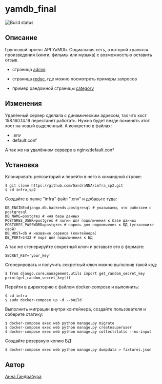 # yamdb_final

![Build status](https://github.com/GandraNNA/yamdb_final/actions/workflows/yamdb_workflow.yml/badge.svg)

## Описание

Групповой проект API YaMDb. Социальная сеть, в которой хранятся
произведения (книги, фильмы или музыка) с возможностью оставить отзыв.

- страница [admin](http://your_host/admin)

- страница [redoc](http://your_host/redoc), где можно посмотреть
  примеры запросов

- пример рандомной
  страницы [category](http://your_host/api/v1/categories/)

## Изменения

Удалённый сервер сделала с динамическим адресом, так что хост 
158.160.14.19 перестанет работать. Нужно будет везде поменять этот 
хост на новый выделенный. А конкретно в файлах:
- .env
- default.conf

А так же на удалённом сервере в nginx/default.conf

## Установка

Клонировать репозиторий и перейти в него в командной строке:

```
$ git clone https://github.com/GandraNNA/infra_sp2.git
$ cd infra_sp2
```

Создайте в папке "infra" файл ".env" и добавьте туда:

```
DB_ENGINE=django.db.backends.postgresql # указываем, что работаем с postgresql
DB_NAME=postgres # имя базы данных
POSTGRES_USER=postgres # логин для подключения к базе данных
POSTGRES_PASSWORD=postgres # пароль для подключения к БД (установите свой)
DB_HOST=db # название сервиса (контейнера)
DB_PORT=5432 # порт для подключения к БД
```

А так же сгенерируйте секретный ключ и вставьте его в формате:

```
SECRET_KEY='your_key'
```

Сгенерировать и получить секретный ключ можно выполнив такой код:

```
$ from django.core.management.utils import get_random_secret_key
print(get_random_secret_key())
```

Перейти в директорию с файлом docker-compose и выполнить:

```
$ cd infra
$ sudo docker-compose up -d --build
```

Выполнить миграции внутри контейнера, создайте пользователя и соберите
статику:

```
$ docker-compose exec web python manage.py migrate
$ docker-compose exec web python manage.py createsuperuser
$ docker-compose exec web python manage.py collectstatic --no-input
```

Создайте резервную копию БД:

```
$ docker-compose exec web python manage.py dumpdata > fixtures.json
```

## Автор

[Анна Гандрабура](https://github.com/GandraNNA)
